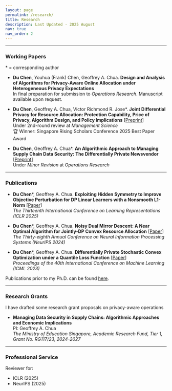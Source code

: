 ```yaml
---
layout: page
permalink: /research/
title: Research
description: Last Updated - 2025 August
nav: true
nav_order: 2
---
```


-------------

### **Working Papers**

\* = corresponding author

- **Du Chen**, Youhua (Frank) Chen, Geoffrey A. Chua. **Design and Analysis of Algorithms for Privacy-Aware Online Allocation under Heterogeneous Privacy Expectations**         
In final preparation for submission to _Operations Research_. Manuscript available upon request.


- **Du Chen**, Geoffrey A. Chua, Victor Richmond R. Jose\*. **Joint Differential Privacy for Resource Allocation: Protection Capability, Price of Privacy, Algorithm Design, and Policy Implications**   [[Preprint](https://papers.ssrn.com/sol3/papers.cfm?abstract_id=5112521)]   
Under 2nd-round review at _Management Science_   
🏆 Winner: Singapore Rising Scholars Conference 2025 Best Paper Award


- **Du Chen**, Geoffrey A. Chua\*. **An Algorithmic Approach to Managing Supply Chain Data Security: The Differentially Private Newsvendor**   [[Preprint](https://papers.ssrn.com/sol3/papers.cfm?abstract_id=4654269)]       
  Under _Minor Revision_ at _Operations Research_

-------------

### **Publications** 


- **Du Chen**\*, Geoffrey A. Chua. **Exploiting Hidden Symmetry to Improve Objective Perturbation for DP Linear Learners with a Nonsmooth L1-Norm**     [[Paper](https://proceedings.iclr.cc/paper_files/paper/2025/hash/f6712d5191d2501dfc7024389f7bfcdd-Abstract-Conference.html)]      
 _The Thirteenth International Conference on Learning Representations (ICLR 2025)_


- **Du Chen**\*, Geoffrey A. Chua. **Noisy Dual Mirror Descent: A Near Optimal Algorithm for Jointly-DP Convex Resource Allocation**    [[Paper](https://proceedings.neurips.cc/paper_files/paper/2024/hash/a6e1f6963f65bcc4854691a15460dbd8-Abstract-Conference.html)]    
 _The Thirty-eighth Annual Conference on Neural Information Processing Systems (NeurIPS 2024)_    


- **Du Chen**\*, Geoffrey A. Chua. **Differentially Private Stochastic Convex Optimization under a Quantile Loss Function**    [[Paper](https://proceedings.mlr.press/v202/chen23d.html)]  
 _Proceedings of the 40th International Conference on Machine Learning (ICML 2023)_ 

Publications prior to my Ph.D. can be found [here](https://chendu2017.github.io/pub_before_phd/).





--------------

### **Research Grants**

I have drafted some research grant proposals on privacy-aware operations

- **Managing Data Security in Supply Chains: Algorithmic Approaches and Economic Implications**   
 PI: Geoffrey A. Chua   
 _The Ministry of Education Singapore,  Academic Research Fund, Tier 1,  Grant No. RG117/23, 2024-2027_


--------------

### **Professional Service**

Reviewer for: 
- ICLR (2025)
- NeurIPS (2025)


















